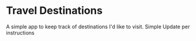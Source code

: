 # Travel Destinations

A simple app to keep track of destinations I'd like to visit.
Simple Update per instructions
